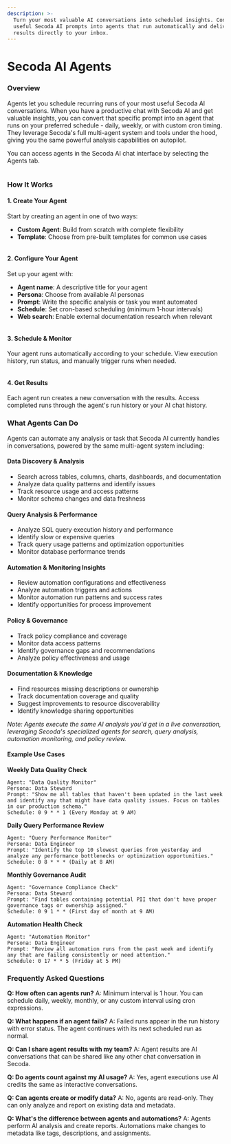 ```yaml
---
description: >-
  Turn your most valuable AI conversations into scheduled insights. Convert
  useful Secoda AI prompts into agents that run automatically and deliver
  results directly to your inbox.
---
```


# Secoda AI Agents

### Overview

Agents let you schedule recurring runs of your most useful Secoda AI conversations. When you have a productive chat with Secoda AI and get valuable insights, you can convert that specific prompt into an agent that runs on your preferred schedule - daily, weekly, or with custom cron timing. They leverage Secoda's full multi-agent system and tools under the hood, giving you the same powerful analysis capabilities on autopilot.

You can access agents in the Secoda AI chat interface by selecting the Agents tab.

<figure><img src="../../.gitbook/assets/Screenshot 2025-09-11 at 2.03.48 PM.png" alt=""><figcaption></figcaption></figure>

### How It Works

#### 1. **Create Your Agent**

Start by creating an agent in one of two ways:

* **Custom Agent**: Build from scratch with complete flexibility
* **Template**: Choose from pre-built templates for common use cases

<figure><img src="../../.gitbook/assets/Screenshot 2025-09-11 at 2.04.33 PM (1).png" alt=""><figcaption></figcaption></figure>

#### 2. **Configure Your Agent**

Set up your agent with:

* **Agent name**: A descriptive title for your agent
* **Persona**: Choose from available AI personas&#x20;
* **Prompt**: Write the specific analysis or task you want automated
* **Schedule**: Set cron-based scheduling (minimum 1-hour intervals)
* **Web search**: Enable external documentation research when relevant

<figure><img src="../../.gitbook/assets/Screenshot 2025-09-11 at 2.10.50 PM.png" alt=""><figcaption></figcaption></figure>

#### 3. **Schedule & Monitor**

Your agent runs automatically according to your schedule. View execution history, run status, and manually trigger runs when needed.&#x20;

<figure><img src="../../.gitbook/assets/Screenshot 2025-09-11 at 2.18.56 PM.png" alt=""><figcaption></figcaption></figure>

#### 4. **Get Results**

Each agent run creates a new conversation with the results. Access completed runs through the agent's run history or your AI chat history.

### What Agents Can Do

Agents can automate any analysis or task that Secoda AI currently handles in conversations, powered by the same multi-agent system including:

#### **Data Discovery & Analysis**

* Search across tables, columns, charts, dashboards, and documentation
* Analyze data quality patterns and identify issues
* Track resource usage and access patterns
* Monitor schema changes and data freshness

#### **Query Analysis & Performance**

* Analyze SQL query execution history and performance
* Identify slow or expensive queries
* Track query usage patterns and optimization opportunities
* Monitor database performance trends

#### **Automation & Monitoring Insights**

* Review automation configurations and effectiveness
* Analyze automation triggers and actions
* Monitor automation run patterns and success rates
* Identify opportunities for process improvement

#### **Policy & Governance**

* Track policy compliance and coverage
* Monitor data access patterns
* Identify governance gaps and recommendations
* Analyze policy effectiveness and usage

#### **Documentation & Knowledge**

* Find resources missing descriptions or ownership
* Track documentation coverage and quality
* Suggest improvements to resource discoverability
* Identify knowledge sharing opportunities

_Note: Agents execute the same AI analysis you'd get in a live conversation, leveraging Secoda's specialized agents for search, query analysis, automation monitoring, and policy review._

#### **Example Use Cases**

**Weekly Data Quality Check**

```
Agent: "Data Quality Monitor"
Persona: Data Steward
Prompt: "Show me all tables that haven't been updated in the last week and identify any that might have data quality issues. Focus on tables in our production schema."
Schedule: 0 9 * * 1 (Every Monday at 9 AM)
```

**Daily Query Performance Review**

```
Agent: "Query Performance Monitor" 
Persona: Data Engineer
Prompt: "Identify the top 10 slowest queries from yesterday and analyze any performance bottlenecks or optimization opportunities."
Schedule: 0 8 * * * (Daily at 8 AM)
```

**Monthly Governance Audit**

```
Agent: "Governance Compliance Check"
Persona: Data Steward  
Prompt: "Find tables containing potential PII that don't have proper governance tags or ownership assigned."
Schedule: 0 9 1 * * (First day of month at 9 AM)
```

**Automation Health Check**

```
Agent: "Automation Monitor"
Persona: Data Engineer
Prompt: "Review all automation runs from the past week and identify any that are failing consistently or need attention."
Schedule: 0 17 * * 5 (Friday at 5 PM)
```

### Frequently Asked Questions

**Q: How often can agents run?** A: Minimum interval is 1 hour. You can schedule daily, weekly, monthly, or any custom interval using cron expressions.

**Q: What happens if an agent fails?** A: Failed runs appear in the run history with error status. The agent continues with its next scheduled run as normal.

**Q: Can I share agent results with my team?** A: Agent results are AI conversations that can be shared like any other chat conversation in Secoda.

**Q: Do agents count against my AI usage?** A: Yes, agent executions use AI credits the same as interactive conversations.

**Q: Can agents create or modify data?** A: No, agents are read-only. They can only analyze and report on existing data and metadata.

**Q: What's the difference between agents and automations?** A: Agents perform AI analysis and create reports. Automations make changes to metadata like tags, descriptions, and assignments.

